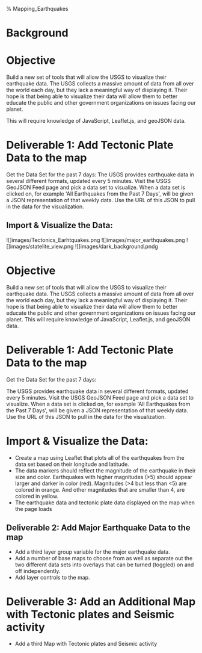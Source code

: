 % Mapping_Earthquakes

# Background

# Objective 
Build a new set of tools that will allow the USGS to visualize their earthquake data. The USGS collects a massive amount of data from all over the world each day, but they lack a meaningful way of displaying it. Their hope is that being able to visualize their data will allow them to better educate the public and other government organizations on issues facing our planet.

This will require knowledge of JavaScript, Leaflet.js, and geoJSON data.

# Deliverable 1: Add Tectonic Plate Data to the map 

Get the Data Set for the past 7 days:
The USGS provides earthquake data in several different formats, updated every 5 minutes. Visit the USGS GeoJSON Feed page and pick a data set to visualize. When a data set is clicked on, for example 'All Earthquakes from the Past 7 Days', will be given a JSON representation of that weekly data. Use the URL of this JSON to pull in the data for the visualization.

## Import & Visualize the Data:

![]images/Tectonics_Earhtquakes.png
![]images/major_earthquakes.png
![]images/statelite_view.png
![]images/dark_background.pndg

# Objective 
Build a new set of tools that will allow the USGS to visualize their earthquake data. The USGS collects a massive amount of data from all over the world each day, but they lack a meaningful way of displaying it. Their hope is that being able to visualize their data will allow them to better educate the public and other government organizations on issues facing our planet.
This will require knowledge of JavaScript, Leaflet.js, and geoJSON data.

# Deliverable 1: Add Tectonic Plate Data to the map 

Get the Data Set for the past 7 days:

The USGS provides earthquake data in several different formats, updated every 5 minutes. Visit the USGS GeoJSON Feed page and pick a data set to visualize. When a data set is clicked on, for example 'All Earthquakes from the Past 7 Days', will be given a JSON representation of that weekly data. Use the URL of this JSON to pull in the data for the visualization.

# Import & Visualize the Data:

* Create a map using Leaflet that plots all of the earthquakes from the data set based on their longitude and latitude.
* The data markers should reflect the magnitude of the earthquake in their size and color. Earthquakes with higher magnitudes (>5) should appear larger and darker in color (red).  Magnitudes (>4 but less than <5) are colored in orange.  And other magnitudes that are smaller than 4, are colored in yellow.
* The earthquake data and tectonic plate data displayed on the map when the page loads



## Deliverable 2: Add Major Earthquake Data to the map

* Add a third layer group variable for the major earthquake data.
* Add a number of base maps to choose from as well as separate out the two different data sets into overlays that can be turned (toggled) on and off independently.
* Add layer controls to the map.

# Deliverable 3: Add an Additional Map with Tectonic plates and Seismic activity

* Add a third Map with Tectonic plates and Seismic activity

